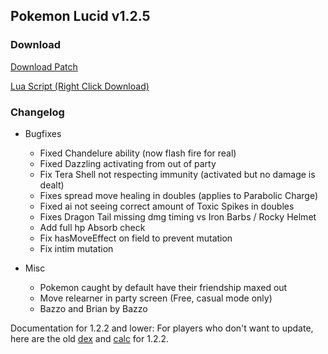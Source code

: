 ## Pokemon Lucid v1.2.5

### Download
<a href="./v1.2.5/pokemon_lucid_v1.2.5.bps" target="_blank">Download Patch</a>

<a href="./v1.2.5/pokemon_lucid_v1.2.5.lua" target="_blank">Lua Script (Right Click Download)</a>

### Changelog
* Bugfixes
  * Fixed Chandelure ability (now flash fire for real)
  * Fixed Dazzling activating from out of party
  * Fix Tera Shell not respecting immunity (activated but no damage is dealt)
  * Fixes spread move healing in doubles (applies to Parabolic Charge)
  * Fixed ai not seeing correct amount of Toxic Spikes in doubles
  * Fixes Dragon Tail missing dmg timing vs Iron Barbs / Rocky Helmet
  * Add full hp Absorb check
  * Fix hasMoveEffect on field to prevent mutation
  * Fix intim mutation

* Misc
  * Pokemon caught by default have their friendship maxed out
  * Move relearner in party screen (Free, casual mode only)
  * Bazzo and Brian by Bazzo

Documentation for 1.2.2 and lower: For players who don't want to update, here are the old [dex](https://lucid-dex-1-2-2.vercel.app/) and [calc](https://lucid-calc-v1-2-2.vercel.app/) for 1.2.2.
